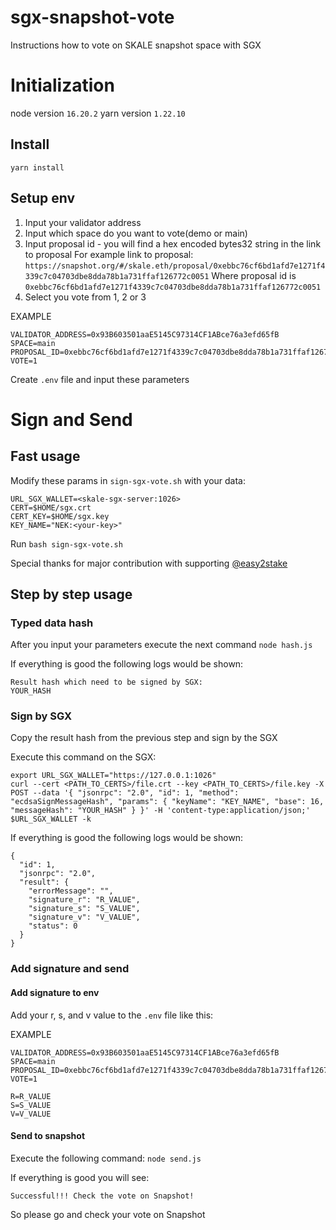 # sgx-snapshot-vote
Instructions how to vote on SKALE snapshot space with SGX

# Initialization

node version `16.20.2`
yarn version `1.22.10`

## Install

`yarn install`

## Setup env

1. Input your validator address
2. Input which space do you want to vote(demo or main)
3. Input proposal id - you will find a hex encoded bytes32 string in the link to proposal
For example link to proposal: `https://snapshot.org/#/skale.eth/proposal/0xebbc76cf6bd1afd7e1271f4339c7c04703dbe8dda78b1a731ffaf126772c0051`
Where proposal id is `0xebbc76cf6bd1afd7e1271f4339c7c04703dbe8dda78b1a731ffaf126772c0051`
4. Select you vote from 1, 2 or 3

EXAMPLE
```
VALIDATOR_ADDRESS=0x93B603501aaE5145C97314CF1ABce76a3efd65fB
SPACE=main
PROPOSAL_ID=0xebbc76cf6bd1afd7e1271f4339c7c04703dbe8dda78b1a731ffaf126772c0051
VOTE=1
```

Create `.env` file and input these parameters

# Sign and Send
## Fast usage

Modify these params in `sign-sgx-vote.sh` with your data:

```
URL_SGX_WALLET=<skale-sgx-server:1026>
CERT=$HOME/sgx.crt
CERT_KEY=$HOME/sgx.key
KEY_NAME="NEK:<your-key>"
```

Run `bash sign-sgx-vote.sh`

Special thanks for major contribution with supporting [@easy2stake](https://github.com/easy2stake)

## Step by step usage
### Typed data hash

After you input your parameters execute the next command
`node hash.js`

If everything is good the following logs would be shown:
```
Result hash which need to be signed by SGX:
YOUR_HASH
```

### Sign by SGX

Copy the result hash from the previous step and sign by the SGX

Execute this command on the SGX:
```
export URL_SGX_WALLET="https://127.0.0.1:1026"
curl --cert <PATH_TO_CERTS>/file.crt --key <PATH_TO_CERTS>/file.key -X POST --data '{ "jsonrpc": "2.0", "id": 1, "method": "ecdsaSignMessageHash", "params": { "keyName": "KEY_NAME", "base": 16, "messageHash": "YOUR_HASH" } }' -H 'content-type:application/json;' $URL_SGX_WALLET -k
```

If everything is good the following logs would be shown:

```
{
  "id": 1,
  "jsonrpc": "2.0",
  "result": {
    "errorMessage": "",
    "signature_r": "R_VALUE",
    "signature_s": "S_VALUE",
    "signature_v": "V_VALUE",
    "status": 0
  }
}
```

### Add signature and send

#### Add signature to env

Add your r, s, and v value to the `.env` file like this:

EXAMPLE
```
VALIDATOR_ADDRESS=0x93B603501aaE5145C97314CF1ABce76a3efd65fB
SPACE=main
PROPOSAL_ID=0xebbc76cf6bd1afd7e1271f4339c7c04703dbe8dda78b1a731ffaf126772c0051
VOTE=1

R=R_VALUE
S=S_VALUE
V=V_VALUE
```

#### Send to snapshot

Execute the following command:
`node send.js`

If everything is good you will see:
```
Successful!!! Check the vote on Snapshot!
```

So please go and check your vote on Snapshot
